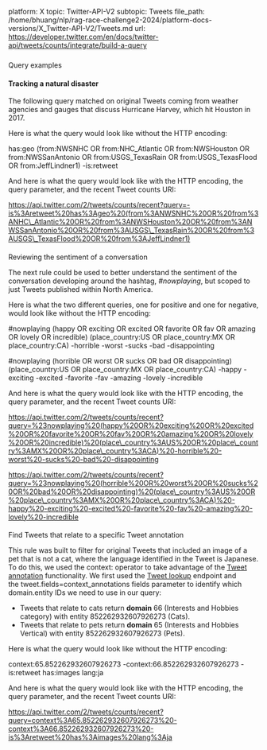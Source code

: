 platform: X
topic: Twitter-API-V2
subtopic: Tweets
file_path: /home/bhuang/nlp/rag-race-challenge2-2024/platform-docs-versions/X_Twitter-API-V2/Tweets.md
url: https://developer.twitter.com/en/docs/twitter-api/tweets/counts/integrate/build-a-query


###   
Query examples

#### Tracking a natural disaster

The following query matched on original Tweets coming from weather agencies and gauges that discuss Hurricane Harvey, which hit Houston in 2017.

Here is what the query would look like without the HTTP encoding:

has:geo (from:NWSNHC OR from:NHC\_Atlantic OR from:NWSHouston OR from:NWSSanAntonio OR from:USGS\_TexasRain OR from:USGS\_TexasFlood OR from:JeffLindner1) -is:retweet

  
And here is what the query would look like with the HTTP encoding, the query parameter, and the recent Tweet counts URI:

https://api.twitter.com/2/tweets/counts/recent?query=-is%3Aretweet%20has%3Ageo%20(from%3ANWSNHC%20OR%20from%3ANHC\_Atlantic%20OR%20from%3ANWSHouston%20OR%20from%3ANWSSanAntonio%20OR%20from%3AUSGS\_TexasRain%20OR%20from%3AUSGS\_TexasFlood%20OR%20from%3AJeffLindner1)

####   
  
Reviewing the sentiment of a conversation

The next rule could be used to better understand the sentiment of the conversation developing around the hashtag, _#nowplaying_, but scoped to just Tweets published within North America.

Here is what the two different queries, one for positive and one for negative, would look like without the HTTP encoding:

#nowplaying (happy OR exciting OR excited OR favorite OR fav OR amazing OR lovely OR incredible) (place\_country:US OR place\_country:MX OR place\_country:CA) -horrible -worst -sucks -bad -disappointing

#nowplaying (horrible OR worst OR sucks OR bad OR disappointing) (place\_country:US OR place\_country:MX OR place\_country:CA) -happy -exciting -excited -favorite -fav -amazing -lovely -incredible

  
And here is what the query would look like with the HTTP encoding, the query parameter, and the recent Tweet counts URI:

https://api.twitter.com/2/tweets/counts/recent?query=%23nowplaying%20(happy%20OR%20exciting%20OR%20excited%20OR%20favorite%20OR%20fav%20OR%20amazing%20OR%20lovely%20OR%20incredible)%20(place\_country%3AUS%20OR%20place\_country%3AMX%20OR%20place\_country%3ACA)%20-horrible%20-worst%20-sucks%20-bad%20-disappointing

https://api.twitter.com/2/tweets/counts/recent?query=%23nowplaying%20(horrible%20OR%20worst%20OR%20sucks%20OR%20bad%20OR%20disappointing)%20(place\_country%3AUS%20OR%20place\_country%3AMX%20OR%20place\_country%3ACA)%20-happy%20-exciting%20-excited%20-favorite%20-fav%20-amazing%20-lovely%20-incredible

####   
Find Tweets that relate to a specific Tweet annotation  

This rule was built to filter for original Tweets that included an image of a pet that is not a cat, where the language identified in the Tweet is Japanese. To do this, we used the context: operator to take advantage of the [Tweet annotation](https://developer.twitter.com/en/docs/twitter-api/annotations) functionality. We first used the [Tweet lookup](https://developer.twitter.com/en/docs/twitter-api/tweets/lookup) endpoint and the tweet.fields=context\_annotations fields parameter to identify which domain.entity IDs we need to use in our query:

* Tweets that relate to cats return **domain** 66 (Interests and Hobbies category) with entity 852262932607926273 (Cats). 
* Tweets that relate to pets return **domain** 65 (Interests and Hobbies Vertical) with entity 852262932607926273 (Pets). 

  
Here is what the query would look like without the HTTP encoding:

context:65.852262932607926273 -context:66.852262932607926273 -is:retweet has:images lang:ja

  
And here is what the query would look like with the HTTP encoding, the query parameter, and the recent Tweet counts URI:

https://api.twitter.com/2/tweets/counts/recent?query=context%3A65.852262932607926273%20-context%3A66.852262932607926273%20-is%3Aretweet%20has%3Aimages%20lang%3Aja
